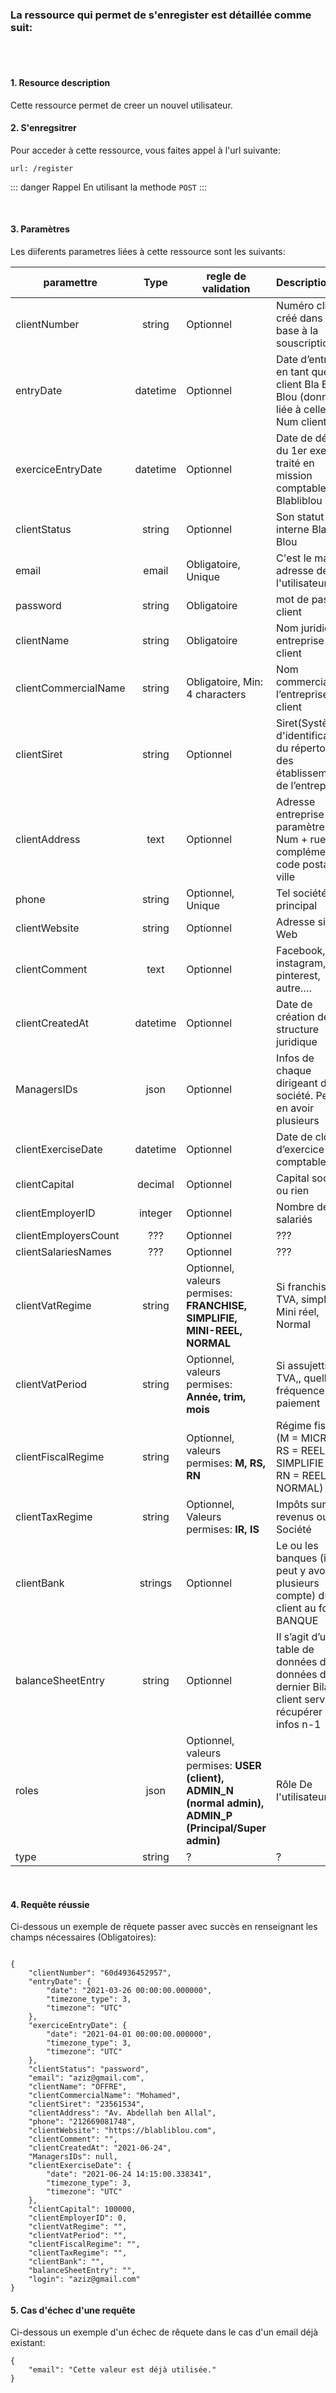 <meta charset="utf-8"/>

### La ressource qui permet de s'enregister est détaillée comme suit:

<br />
<br />

#### 1. Resource description

Cette ressource permet de creer un nouvel utilisateur.

#### 2. S'enregsitrer

Pour acceder à cette ressource, vous faites appel à l'url suivante:

```
url: /register
```

::: danger Rappel
En utilisant la methode `POST`
:::

<br />

#### 3. Paramètres

Les diiferents parametres liées à cette ressource sont les suivants:

| paramettre           |   Type   | regle de validation                                                                                          | Description                                                                                               |
| -------------------- | :------: | ------------------------------------------------------------------------------------------------------------ | :-------------------------------------------------------------------------------------------------------- |
| clientNumber         |  string  | Optionnel                                                                                                    | Numéro client créé dans la base à la souscription                                                         |
| entryDate            | datetime | Optionnel                                                                                                    | Date d’entrée en tant que client Bla Bli Blou (donnée liée à celle du Num client)                         |
| exerciceEntryDate    | datetime | Optionnel                                                                                                    | Date de début du 1er exercice traité en mission comptable par Blabliblou                                  |
| clientStatus         |  string  | Optionnel                                                                                                    | Son statut en interne Bla Bli Blou                                                                        |
| email                |  email   | Obligatoire, Unique                                                                                          | C'est le mail adresse de l'utilisateur                                                                    |
| password             |  string  | Obligatoire                                                                                                  | mot de passe client                                                                                       |
| clientName           |  string  | Obligatoire                                                                                                  | Nom juridique entreprise client                                                                           |
| clientCommercialName |  string  | Obligatoire, Min: 4 characters                                                                               | Nom commercial de l’entreprise client                                                                     |
| clientSiret          |  string  | Optionnel                                                                                                    | Siret(Système d'identification du répertoire des établissements) de l’entreprise                          |
| clientAddress        |   text   | Optionnel                                                                                                    | Adresse entreprise avec paramètres Num + rue + complément + code postal + ville                           |
| phone                |  string  | Optionnel, Unique                                                                                            | Tel société principal                                                                                     |
| clientWebsite        |  string  | Optionnel                                                                                                    | Adresse site Web                                                                                          |
| clientComment        |   text   | Optionnel                                                                                                    | Facebook, instagram, pinterest, autre….                                                                   |
| clientCreatedAt      | datetime | Optionnel                                                                                                    | Date de création de la structure juridique                                                                |
| ManagersIDs          |   json   | Optionnel                                                                                                    | Infos de chaque dirigeant de la société. Peut y en avoir plusieurs                                        |
| clientExerciseDate   | datetime | Optionnel                                                                                                    | Date de clôture d’exercice comptable                                                                      |
| clientCapital        | decimal  | Optionnel                                                                                                    | Capital social ou rien                                                                                    |
| clientEmployerID     | integer  | Optionnel                                                                                                    | Nombre de salariés                                                                                        |
| clientEmployersCount |   ???    | Optionnel                                                                                                    | ???                                                                                                       |
| clientSalariesNames  |   ???    | Optionnel                                                                                                    | ???                                                                                                       |
| clientVatRegime      |  string  | Optionnel, <br> valeurs permises: **FRANCHISE, SIMPLIFIE, MINI-REEL, NORMAL**                                | Si franchise TVA, simplifié, Mini réel, Normal                                                            |
| clientVatPeriod      |  string  | Optionnel,<br> valeurs permises: **Année, trim, mois**                                                       | Si assujetti à la TVA,, quelle fréquence paiement                                                         |
| clientFiscalRegime   |  string  | Optionnel, <br> valeurs permises: **M, RS, RN**                                                              | Régime fiscal (M = MICRO, RS = REEL SIMPLIFIE ou RN = REEL NORMAL)                                        |
| clientTaxRegime      |  string  | Optionnel, <br> Valeurs permises: **IR, IS**                                                                 | Impôts sur revenus ou Société                                                                             |
| clientBank           | strings  | Optionnel                                                                                                    | Le ou les banques (il peut y avoir plusieurs compte) du client au format BANQUE                           |
| balanceSheetEntry    |  string  | Optionnel                                                                                                    | Il s’agit d’une table de données des données du dernier Bilan du client servant à récupérer les infos n-1 |
| roles                |   json   | Optionnel, <br> valeurs permises: **USER (client), ADMIN_N (normal admin), ADMIN_P (Principal/Super admin)** | Rôle De l'utilisateur                                                                                     |
| type                 |  string  | ?                                                                                                            | ?                                                                                                         |

<br />

#### 4. Requête réussie

Ci-dessous un exemple de rêquete passer avec succès en renseignant les champs nécessaires (Obligatoires):

```

{
    "clientNumber": "60d4936452957",
    "entryDate": {
        "date": "2021-03-26 00:00:00.000000",
        "timezone_type": 3,
        "timezone": "UTC"
    },
    "exerciceEntryDate": {
        "date": "2021-04-01 00:00:00.000000",
        "timezone_type": 3,
        "timezone": "UTC"
    },
    "clientStatus": "password",
    "email": "aziz@gmail.com",
    "clientName": "OFFRE",
    "clientCommercialName": "Mohamed",
    "clientSiret": "23561534",
    "clientAddress": "Av. Abdellah ben Allal",
    "phone": "212669081748",
    "clientWebsite": "https://blabliblou.com",
    "clientComment": "",
    "clientCreatedAt": "2021-06-24",
    "ManagersIDs": null,
    "clientExerciseDate": {
        "date": "2021-06-24 14:15:00.338341",
        "timezone_type": 3,
        "timezone": "UTC"
    },
    "clientCapital": 100000,
    "clientEmployerID": 0,
    "clientVatRegime": "",
    "clientVatPeriod": "",
    "clientFiscalRegime": "",
    "clientTaxRegime": "",
    "clientBank": "",
    "balanceSheetEntry": "",
    "login": "aziz@gmail.com"
}

```

#### 5. Cas d'échec d'une requête

Ci-dessous un exemple d'un échec de rêquete dans le cas d'un email déjà existant:

```
{
    "email": "Cette valeur est déjà utilisée."
}

```
